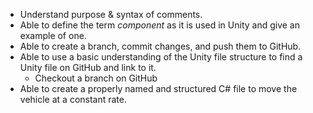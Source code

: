 * Understand purpose & syntax of comments.
* Able to define the term *component* as it is used in Unity and give an example of one.
* Able to create a branch, commit changes, and push them to GitHub.
* Able to use a basic understanding of the Unity file structure to find a Unity file on GitHub and link to it.
  - Checkout a branch on GitHub
* Able to create a properly named and structured C# file to move the vehicle at a constant rate.
